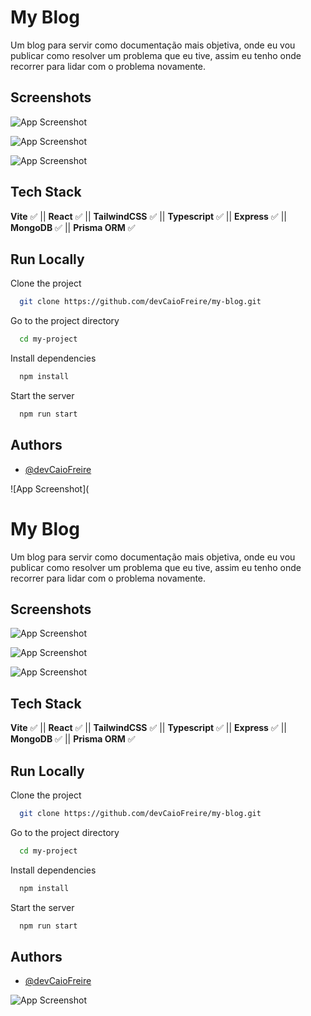 
# My Blog

Um blog para servir como documentação mais objetiva, onde eu vou publicar como resolver um problema que eu tive, assim eu tenho onde recorrer para lidar com o problema novamente.


## Screenshots

![App Screenshot](https://i.ibb.co/tKqG4Pb/image.png)

![App Screenshot](https://i.ibb.co/QYcxxpK/image.png)

![App Screenshot](https://i.ibb.co/M6HdMZd/image.png)


## Tech Stack

**Vite** ✅ ||
**React** ✅ ||
**TailwindCSS** ✅ ||
**Typescript** ✅ ||
**Express** ✅ ||
**MongoDB** ✅ ||
**Prisma ORM** ✅ 



## Run Locally

Clone the project

```bash
  git clone https://github.com/devCaioFreire/my-blog.git
```

Go to the project directory

```bash
  cd my-project
```

Install dependencies

```bash
  npm install
```

Start the server

```bash
  npm run start
```


## Authors

- [@devCaioFreire](https://www.github.com/devCaioFreire)




![App Screenshot](
# My Blog

Um blog para servir como documentação mais objetiva, onde eu vou publicar como resolver um problema que eu tive, assim eu tenho onde recorrer para lidar com o problema novamente.


## Screenshots

![App Screenshot](https://i.ibb.co/tKqG4Pb/image.png)

![App Screenshot](https://i.ibb.co/QYcxxpK/image.png)

![App Screenshot](https://i.ibb.co/M6HdMZd/image.png)


## Tech Stack

**Vite** ✅ ||
**React** ✅ ||
**TailwindCSS** ✅ ||
**Typescript** ✅ ||
**Express** ✅ ||
**MongoDB** ✅ ||
**Prisma ORM** ✅ 



## Run Locally

Clone the project

```bash
  git clone https://github.com/devCaioFreire/my-blog.git
```

Go to the project directory

```bash
  cd my-project
```

Install dependencies

```bash
  npm install
```

Start the server

```bash
  npm run start
```


## Authors

- [@devCaioFreire](https://www.github.com/devCaioFreire)




![App Screenshot](https://i.ibb.co/NrsGYnD/stormtropper.png)
